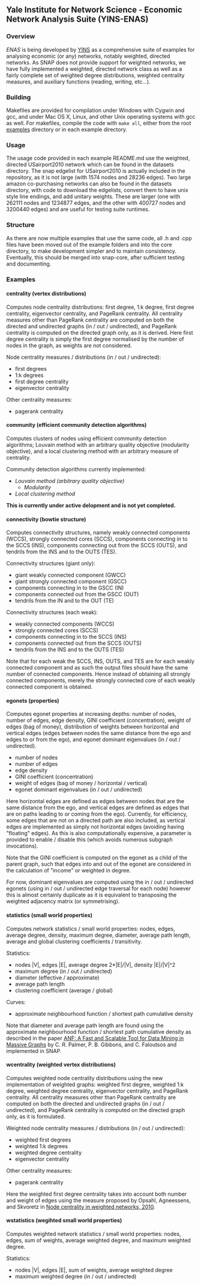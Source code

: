 Yale Institute for Network Science - Economic Network Analysis Suite (YINS-ENAS)
--------------------------------------------------------------------------------

### Overview ###

*ENAS* is being developed by [YINS](http://yins.yale.edu/) as a comprehensive
suite of examples for analysing economic (or any) networks, notably weighted,
directed networks. As SNAP does not provide support for weighted networks, we
have fully implemented a weighted, directed network class as well as a fairly
complete set of weighted degree distributions, weighted centrality measures,
and auxiliary functions (reading, writing, etc...).

### Building ###

Makefiles are provided for compilation under Windows with Cygwin and gcc, and
under Mac OS X, Linux, and other Unix operating systems with gcc as well. For
makefiles, compile the code with `make all`, either from the root [examples](examples)
directory or in each example directory.

### Usage ###

The usage code provided in each example README.md use the weighted, directed
USairport2010 network which can be found in the datasets directory. The snap
edgelist for USairport2010 is actually included in the repository, as it is
not large (with 1574 nodes and 28236 edges). Two large amazon co-purchasing
networks can also be found in the datasets directory, with code to download
the edgelists, convert them to have unix style line endings, and add unitary
weights. These are larger (one with 262111 nodes and 1234877 edges, and the
other with 400727 nodes and 3200440 edges) and are useful for testing suite
runtimes.

### Structure ###

As there are now multiple examples that use the same code, all .h and .cpp
files have been moved out of the example folders and into the core directory,
to make development simpler and to maintain consistency. Eventually, this
should be merged into snap-core, after sufficient testing and documenting.

### Examples ###

#### centrality (vertex distributions) ####

Computes node centrality distributions: first degree, 1:k degree, first degree
centrality, eigenvector centrality, and PageRank centrality. All centrality
measures other than PageRank centrality are computed on both the directed and
undirected graphs (in / out / undirected), and PageRank centrality is computed
on the directed graph only, as it is derived. Here first degree centrality
is simply the first degree normalised by the number of nodes in the graph, as
weights are not considered.

Node centrality measures / distributions (in / out / undirected):

  - first degrees
  - 1:k degrees
  - first degree centrality
  - eigenvector centrality

Other centrality measures:

  - pagerank centrality

#### community (efficient community detection algorithms) ####

Computes clusters of nodes using efficient community detection algorithms;
Louvain method with an arbitrary quality objective (modularity objective),
and a local clustering method with an arbitrary measure of centrality.

Community detection algorithms currently implemented:

  - *Louvain method (arbitrary quality objective)*
    - *Modularity*
  - *Local clustering method*

**This is currently under active delopment and is not yet completed.**

#### connectivity (bowtie structure) ####

Computes connectivity structures, namely weakly connected components (WCCS),
strongly connected cores (SCCS), components connecting in to the SCCS
(INS), components connecting out from the SCCS (OUTS), and tendrils from the
INS and to the OUTS (TES).

Connectivity structures (giant only):

  - giant weakly connected component (GWCC)
  - giant strongly connected component (GSCC)
  - components connecting in to the GSCC (IN)
  - components connected out from the GSCC (OUT)
  - tendrils from the IN and to the OUT (TE)

Connectivity structures (each weak):

  - weakly connected components (WCCS)
  - strongly connected cores (SCCS)
  - components connecting in to the SCCS (INS)
  - components connected out from the SCCS (OUTS)
  - tendrils from the INS and to the OUTS (TES)

Note that for each weak the SCCS, INS, OUTS, and TES are for each weakly
connected component and as such the output files should have the same
number of connected components. Hence instead of obtaining all strongly
connected components, merely the strongly connected core of each weakly
connected component is obtained.

#### egonets (properties) ####

Computes egonet properties at increasing depths: number of nodes, number
of edges, edge density, GINI coefficient (concentration), weight of edges
(bag of money), distribution of weights between horizontal and vertical
edges (edges between nodes the same distance from the ego and edges to or
from the ego), and egonet dominant eigenvalues (in / out / undirected).

  - number of nodes
  - number of edges
  - edge density
  - GINI coefficient (concentration)
  - weight of edges (bag of money / horizontal / vertical)
  - egonet dominant eigenvalues (in / out / undirected)

Here horizontal edges are defined as edges between nodes that are the same
distance from the ego, and vertical edges are defined as edges that are on
paths leading to or coming from the ego). Currently, for efficiency, some
edges that are not on a directed path are also included, as vertical edges
are implemented as simply not horizontal edges (avoiding having "floating"
edges). As this is also computationally expensive, a parameter is provided
to enable / disable this (which avoids numerous subgraph invocations).

Note that the GINI coefficient is computed on the egonet as a child of the
parent graph, such that edges into and out of the egonet are considered in
the calculation of "income" or weighted in degree.

For now, dominant eigenvalues are computed using the in / out / undirected
egonets (using in / out / undirected edge traversal for each node) however
this is almost certainly duplicate as it is equivalent to transposing the
weighted adjacency matrix (or symmetrising).

#### statistics (small world properties) ####

Computes network statistics / small world properties: nodes, edges, average
degree, density, maximum degree, diameter, average path length, average and
global clustering coefficients / transitivity.

Statistics:

  - nodes |V|, edges |E|, average degree 2*|E|/|V|, density |E|/|V|^2
  - maximum degree (in / out / undirected)
  - diameter (effective / approximate)
  - average path length
  - clustering coefficient (average / global)

Curves:

  - approximate neighbourhood function / shortest path cumulative density

Note that diameter and average path length are found using the approximate
neighbourhood function / shortest path cumulative density as described in
the paper [ANF: A Fast and Scalable Tool for Data Mining in Massive Graphs](http://www.cs.cmu.edu/~christos/PUBLICATIONS/kdd02-anf.pdf)
by C. R. Palmer, P. B. Gibbons, and C. Faloutsos and implemented in SNAP.

#### wcentrality (weighted vertex distributions) ####

Computes weighted node centrality distributions using the new implementation
of weighted graphs: weighted first degree, weighted 1:k degree, weighted degree
centrality, eigenvector centrality, and PageRank centrality. All centrality
measures other than PageRank centrality are computed on both the directed and
undirected graphs (in / out / undirected), and PageRank centrality is computed
on the directed graph only, as it is formulated.

Weighted node centrality measures / distributions (in / out / undirected):

  - weighted first degrees
  - weighted 1:k degrees
  - weighted degree centrality
  - eigenvector centrality

Other centrality measures:

  - pagerank centrality

Here the weighted first degree centrality takes into account both number and
weight of edges using the measure proposed by Opsahl, Agneessens, and Skvoretz
in [Node centrality in weighted networks, 2010](http://ac.els-cdn.com/S0378873310000183/1-s2.0-S0378873310000183-main.pdf?_tid=10ae60fc-7cb3-11e4-ab20-00000aab0f6c&acdnat=1417807104_e3b5a51625a02033cdc37883b5069258).

#### wstatistics (wegihted small world properties) ####

Computes weighted network statistics / small world properties: nodes, edges,
sum of weights, average weighted degree, and maximum weighted degree.

Statistics:

  - nodes |V|, edges |E|, sum of weights, average weighted degree
  - maximum weighted degree (in / out / undirected)
